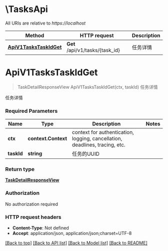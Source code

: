# \TasksApi

All URIs are relative to *https://localhost*

Method | HTTP request | Description
------------- | ------------- | -------------
[**ApiV1TasksTaskIdGet**](TasksApi.md#ApiV1TasksTaskIdGet) | **Get** /api/v1/tasks/{task_id} | 任务详情


# **ApiV1TasksTaskIdGet**
> TaskDetailResponseView ApiV1TasksTaskIdGet(ctx, taskId)
任务详情

任务详情

### Required Parameters

Name | Type | Description  | Notes
------------- | ------------- | ------------- | -------------
 **ctx** | **context.Context** | context for authentication, logging, cancellation, deadlines, tracing, etc.
  **taskId** | **string**| 任务的UUID | 

### Return type

[**TaskDetailResponseView**](TaskDetailResponseView.md)

### Authorization

No authorization required

### HTTP request headers

 - **Content-Type**: Not defined
 - **Accept**: application/json, application/json;charset=UTF-8

[[Back to top]](#) [[Back to API list]](../README.md#documentation-for-api-endpoints) [[Back to Model list]](../README.md#documentation-for-models) [[Back to README]](../README.md)

